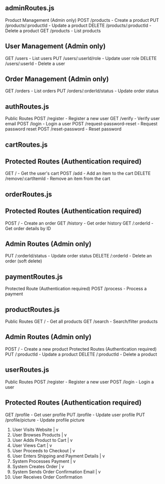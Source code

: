 ## adminRoutes.js
Product Management (Admin only)
POST /products - Create a product
PUT /products/:productId - Update a product
DELETE /products/:productId - Delete a product
GET /products - List products

## User Management (Admin only)
GET /users - List users
PUT /users/:userId/role - Update user role
DELETE /users/:userId - Delete a user


## Order Management (Admin only)
GET /orders - List orders
PUT /orders/:orderId/status - Update order status

## authRoutes.js
Public Routes
POST /register - Register a new user
GET /verify - Verify user email
POST /login - Login a user
POST /request-password-reset - Request password reset
POST /reset-password - Reset password

## cartRoutes.js
## Protected Routes (Authentication required)
GET / - Get the user's cart
POST /add - Add an item to the cart
DELETE /remove/:cartItemId - Remove an item from the cart

## orderRoutes.js
## Protected Routes (Authentication required)
POST / - Create an order
GET /history - Get order history
GET /:orderId - Get order details by ID


## Admin Routes (Admin only)
PUT /:orderId/status - Update order status
DELETE /:orderId - Delete an order (soft delete)

## paymentRoutes.js
Protected Route (Authentication required)
POST /process - Process a payment

## productRoutes.js
Public Routes
GET / - Get all products
GET /search - Search/filter products

## Admin Routes (Admin only)
POST / - Create a new product
Protected Routes (Authentication required)
PUT /:productId - Update a product
DELETE /:productId - Delete a product

## userRoutes.js
Public Routes
POST /register - Register a new user
POST /login - Login a user

## Protected Routes (Authentication required)
GET /profile - Get user profile
PUT /profile - Update user profile
PUT /profile/picture - Update profile picture


1. User Visits Website
   |
   v
2. User Browses Products
   |
   v
3. User Adds Product to Cart
   |
   v
4. User Views Cart
   |
   v
5. User Proceeds to Checkout
   |
   v
6. User Enters Shipping and Payment Details
   |
   v
7. System Processes Payment
   |
   v
8. System Creates Order
   |
   v
9. System Sends Order Confirmation Email
   |
   v
10. User Receives Order Confirmation